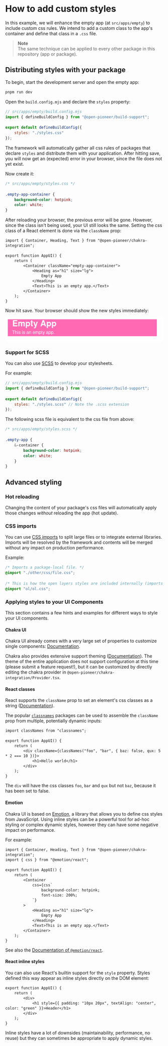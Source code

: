 # How to add custom styles

In this example, we will enhance the empty app (at `src/apps/empty`) to include custom css rules.
We intend to add a custom class to the app's container and define that class in a `.css` file.

> **Note**  
> The same technique can be applied to every other package in this repository (app or package).

## Distributing styles with your package

To begin, start the development server and open the empty app:

```bash
pnpm run dev
```

Open the `build.config.mjs` and declare the `styles` property:

```js
// src/apps/empty/build.config.mjs
import { defineBuildConfig } from "@open-pioneer/build-support";

export default defineBuildConfig({
    styles: "./styles.css"
});
```

The framework will automatically gather all css rules of packages that declare `styles` and distribute them with your application.
After hitting save, you will now get an (expected) error in your browser, since the file does not yet exist.

Now create it:

```css
/* src/apps/empty/styles.css */

.empty-app-container {
    background-color: hotpink;
    color: white;
}
```

After reloading your browser, the previous error will be gone.
However, since the class isn't being used, your UI still looks the same.
Setting the css class of a React element is done via the `className` prop:

```tsx
import { Container, Heading, Text } from "@open-pioneer/chakra-integration";

export function AppUI() {
    return (
        <Container className="empty-app-container">
            <Heading as="h1" size="lg">
                Empty App
            </Heading>
            <Text>This is an empty app.</Text>
        </Container>
    );
}
```

Now hit save.
Your browser should show the new styles immediately:

![Styles have been applied](./HowToAddCustomStyles_StylesApplied.png)

### Support for SCSS

You can also use [SCSS](https://sass-lang.com/) to develop your stylesheets.

For example:

```js
// src/apps/empty/build.config.mjs
import { defineBuildConfig } from "@open-pioneer/build-support";

export default defineBuildConfig({
    styles: "./styles.scss" // Note the .scss extension
});
```

The following scss file is equivalent to the css file from above:

```scss
/* src/apps/empty/styles.scss */

.empty-app {
    &-container {
        background-color: hotpink;
        color: white;
    }
}
```

## Advanced styling

### Hot reloading

Changing the content of your package's css files will automatically apply those changes _without_ reloading the app (hot update).

### CSS imports

You can use [CSS imports](https://developer.mozilla.org/en-US/docs/Web/CSS/@import) to split large files or to integrate external libraries.
Imports will be resolved by the framework and contents will be merged without any impact on production performance.

Example:

```css
/* Imports a package-local file. */
@import "./other/css/file.css";

/* This is how the open layers styles are included internally (imports from `ol` package). */
@import "ol/ol.css";
```

### Applying styles to your UI Components

This section contains a few hints and examples for different ways to style your UI components.

#### Chakra UI

Chakra UI already comes with a very large set of properties to customize single components: [Documentation](https://chakra-ui.com/docs/styled-system/style-props).

Chakra also provides extensive support theming ([Documentation](https://chakra-ui.com/docs/styled-system/theme)).
The theme of the entire application does not support configuration at this time (please submit a feature request!), but it can be customized by directly editing the chakra provider in `@open-pioneer/chakra-integration/Provider.tsx`.

#### React classes

React supports the `className` prop to set an element's css classes as a string ([Documentation](https://reactjs.org/docs/faq-styling.html)).

The popular [`classnames`](https://www.npmjs.com/package/classnames) packages can be used to assemble the `className` prop from multiple, potentially dynamic inputs:

```tsx
import classNames from "classnames";

export function AppUI() {
    return (
        <div className={classNames("foo", "bar", { baz: false, qux: 5 * 2 === 10 })}>
            <h1>Hello world</h1>
        </div>
    );
}
```

The `div` will have the css classes `foo`, `bar` and `qux` but not `baz`, because it has been set to false.

#### Emotion

Chakra UI is based on [Emotion](https://emotion.sh/docs/introduction), a library that allows you to define css styles from JavaScript.
Using inline styles can be a powerful tool for ad-hoc styling or complex dynamic styles, however they can have some negative impact on performance.

For example:

```tsx
import { Container, Heading, Text } from "@open-pioneer/chakra-integration";
import { css } from "@emotion/react";

export function AppUI() {
    return (
        <Container
            css={css`
                background-color: hotpink;
                font-size: 200%;
            `}
        >
            <Heading as="h1" size="lg">
                Empty App
            </Heading>
            <Text>This is an empty app.</Text>
        </Container>
    );
}
```

See also the [Documentation of `@emotion/react`](https://emotion.sh/docs/@emotion/react).

#### React inline styles

You can also use React's builtin support for the `style` property.
Styles defined this way appear as inline styles directly on the DOM element:

```tsx
export function AppUI() {
    return (
        <div>
            <h1 style={{ padding: "10px 20px", textAlign: "center", color: "green" }}>Header</h1>
        </div>
    );
}
```

Inline styles have a lot of downsides (maintainability, performance, no reuse) but they can sometimes be appropriate to apply dynamic styles.

